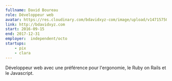 ```yaml
---
fullname: David Boureau
role: Développeur web
avatar: https://res.cloudinary.com/bdavidxyz-com/image/upload/v1471575050/menice3_reoxvv.png
link: http://bdavidxyz.com
start: 2016-09-15
end: 2017-12-31
employer:  independent/octo
startups:
    - pix
    - clara
---
```


Développeur web avec une préférence pour l'ergonomie, le Ruby on Rails et le Javascript.
